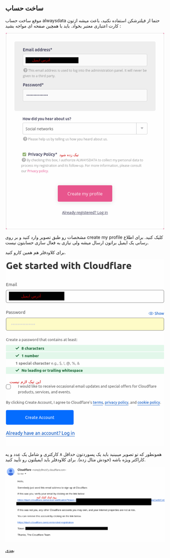 ﻿## ساخت حساب
موقع ساخت حساب alwaysdata حتما از فیلترشکن استفاده نکنید، باعث میشه ازتون کارت اعتباری معتبر بخواد. باید با همچین صفحه ای مواجه بشید :

<div align=center>
<img width="500" src="./pics/1.png"/>
</div>

مشخصات رو طبق تصویر وارد کنید و بر روی create my profile کلیک کنید.
برای اطلاع رسانی یک ایمیل براتون ارسال میشه ولی نیازی به فعال سازی حسابتون نیست.

برای کلاودفلر هم همین کارو کنید.

<div align=center>
<img width="500" src="./pics/3.png"/>
</div>

همونطور که تو تصویر میبینید باید یک پسوردتون حداقل ۸ کارکتری و شامل یک عدد و یه کاراکتر ویژه باشه (خودش مثال زده).
برای کلاودفلر باید ایمیلتون رو تأیید کنید.

<div align=center>
<img width="650" src="./pics/4.png"/>
</div>

[بعدی](prep)
